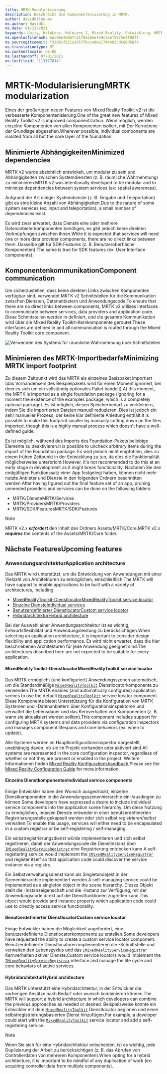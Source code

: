 ```yaml
---
title: MRTK-Modularisierung
description: Beschreibt die Komponentenisierung in MRTK.
author: davidkline-ms
ms.author: davidkl
ms.date: 01/12/2021
keywords: Unity, HoloLens, HoloLens 2, Mixed Reality, Entwicklung, MRTK,
ms.openlocfilehash: eac96e309afc21f9a2b6efe9c3aef5975e4f0dff
ms.sourcegitcommit: f338b1f121a10577bcce08a174e462cdc86d5874
ms.translationtype: MT
ms.contentlocale: de-DE
ms.lasthandoff: 07/01/2021
ms.locfileid: "113177014"
---
```

# <a name="mrtk-modularization"></a><span data-ttu-id="ac71c-104">MRTK-Modularisierung</span><span class="sxs-lookup"><span data-stu-id="ac71c-104">MRTK modularization</span></span>

<span data-ttu-id="ac71c-105">Eines der großartigen neuen Features von Mixed Reality Toolkit v2 ist die verbesserte Komponentenisierung.</span><span class="sxs-lookup"><span data-stu-id="ac71c-105">One of the great new features of Mixed Reality Toolkit v2 is improved componentization.</span></span> <span data-ttu-id="ac71c-106">Wenn möglich, werden einzelne Komponenten von allen Komponenten isoliert, mit Der Kernebene der Grundlage abgesehen.</span><span class="sxs-lookup"><span data-stu-id="ac71c-106">Wherever possible, individual components are isolated from all but the core layer of the foundation.</span></span>

## <a name="minimized-dependencies"></a><span data-ttu-id="ac71c-107">Minimierte Abhängigkeiten</span><span class="sxs-lookup"><span data-stu-id="ac71c-107">Minimized dependencies</span></span>

<span data-ttu-id="ac71c-108">MRTK v2 wurde absichtlich entwickelt, um modular zu sein und Abhängigkeiten zwischen Systemdiensten (z. B. räumliche Wahrnehmung) zu minimieren.</span><span class="sxs-lookup"><span data-stu-id="ac71c-108">MRTK v2 was intentionally developed to be modular and to minimize dependencies between system services (ex: spatial awareness).</span></span>

<span data-ttu-id="ac71c-109">Aufgrund der Art einiger Systemdienste (z. B. Eingabe und Teleportation) gibt es eine kleine Anzahl von Abhängigkeiten.</span><span class="sxs-lookup"><span data-stu-id="ac71c-109">Due to the nature of some system services (ex: input and teleportation), a small number of dependencies exist.</span></span>

<span data-ttu-id="ac71c-110">Es wird zwar erwartet, dass Dienste eine oder mehrere Datenanbieterkomponenten benötigen, es gibt jedoch keine direkten Verknüpfungen zwischen ihnen.</span><span class="sxs-lookup"><span data-stu-id="ac71c-110">While it is expected that services will need one or more data provider components, there are no direct links between them.</span></span> <span data-ttu-id="ac71c-111">Dasselbe gilt für SDK-Features (z. B. Benutzeroberfläche Komponenten).</span><span class="sxs-lookup"><span data-stu-id="ac71c-111">The same is true for SDK features (ex: User Interface components).</span></span>

## <a name="component-communication"></a><span data-ttu-id="ac71c-112">Komponentenkommunikation</span><span class="sxs-lookup"><span data-stu-id="ac71c-112">Component communication</span></span>

<span data-ttu-id="ac71c-113">Um sicherzustellen, dass keine direkten Links zwischen Komponenten verfügbar sind, verwendet MRTK v2 Schnittstellen für die Kommunikation zwischen Diensten, Datenanbietern und Anwendungscode.</span><span class="sxs-lookup"><span data-stu-id="ac71c-113">To ensure that there are no direct links between components, MRTK v2 utilizes interfaces to communicate between services, data providers and application code.</span></span> <span data-ttu-id="ac71c-114">Diese Schnittstellen werden in definiert, und die gesamte Kommunikation wird über die Mixed Reality Toolkit-Kernkomponente geroutet.</span><span class="sxs-lookup"><span data-stu-id="ac71c-114">These interfaces are defined in and all communication is routed through the Mixed Reality Toolkit core component.</span></span>

![Verwenden des Systems für räumliche Wahrnehmung über Schnittstellen](../features/images/packaging/AccessingViaInterfaces.png)

## <a name="minimizing-mrtk-import-footprint"></a><span data-ttu-id="ac71c-116">Minimieren des MRTK-Importbedarfs</span><span class="sxs-lookup"><span data-stu-id="ac71c-116">Minimizing MRTK import footprint</span></span>

<span data-ttu-id="ac71c-117">Zu diesem Zeitpunkt wird das MRTK als einzelnes Basispaket importiert (das Vorhandensein des Beispielpakets wird für einen Moment ignoriert, bei dem es sich um ein vollständig optionales Paket handelt).</span><span class="sxs-lookup"><span data-stu-id="ac71c-117">At this moment, the MRTK is imported as a single foundation package (ignoring for a moment the existence of the examples package, which is a completely optional package).</span></span> <span data-ttu-id="ac71c-118">Es ist möglich, diesen Speicherbedarf zu verkleinern, indem Sie die importierten Dateien manuell reduzieren. Dies ist jedoch ein sehr manueller Prozess, der keine klar definierte Anleitung enthält.</span><span class="sxs-lookup"><span data-stu-id="ac71c-118">It is possible to make this footprint smaller by manually cutting down on the files imported, though this is a highly manual process which doesn't have a well-defined guide.</span></span>

<span data-ttu-id="ac71c-119">Es ist möglich, während des Imports des Foundation-Pakets beliebige Elemente zu deaktivieren.</span><span class="sxs-lookup"><span data-stu-id="ac71c-119">It is possible to uncheck arbitrary items during the import of the Foundation package.</span></span> <span data-ttu-id="ac71c-120">Es wird jedoch nicht empfohlen, dies zu einem frühen Zeitpunkt in der Entwicklung zu tun, da dies die Funktionalität möglicherweise unterbricht.</span><span class="sxs-lookup"><span data-stu-id="ac71c-120">However, it's not recommended to do this at an early stage in development as it might break functionality.</span></span> <span data-ttu-id="ac71c-121">Nachdem Sie den endgültigen Funktionssatz einer App festgelegt haben, können nicht mehr nutzte Anbieter und Dienste in den folgenden Ordnern beschnitten werden:</span><span class="sxs-lookup"><span data-stu-id="ac71c-121">After having figured out the final feature set of an app, pruning unneeded providers and services can be done on the following folders:</span></span>

- <span data-ttu-id="ac71c-122">MRTK/Dienste</span><span class="sxs-lookup"><span data-stu-id="ac71c-122">MRTK/Services</span></span>
- <span data-ttu-id="ac71c-123">MRTK/Providers</span><span class="sxs-lookup"><span data-stu-id="ac71c-123">MRTK/Providers</span></span>
- <span data-ttu-id="ac71c-124">MRTK/SDK/Features</span><span class="sxs-lookup"><span data-stu-id="ac71c-124">MRTK/SDK/Features</span></span>

> [!NOTE]
> <span data-ttu-id="ac71c-125">MRTK v2.x **_erfordert_** den Inhalt des Ordners Assets/MRTK/Core.</span><span class="sxs-lookup"><span data-stu-id="ac71c-125">MRTK v2.x **_requires_** the contents of the Assets/MRTK/Core folder.</span></span>

## <a name="upcoming-features"></a><span data-ttu-id="ac71c-126">Nächste Features</span><span class="sxs-lookup"><span data-stu-id="ac71c-126">Upcoming features</span></span>

### <a name="application-architecture"></a><span data-ttu-id="ac71c-127">Anwendungsarchitektur</span><span class="sxs-lookup"><span data-stu-id="ac71c-127">Application architecture</span></span>

<span data-ttu-id="ac71c-128">Das MRTK wird unterstützt, um die Entwicklung von Anwendungen mit einer Vielzahl von Architekturen zu ermöglichen, einschließlich:</span><span class="sxs-lookup"><span data-stu-id="ac71c-128">The MRTK will have support to enable applications to be built with a variety of architectures, including:</span></span>

- [<span data-ttu-id="ac71c-129">MixedRealityToolkit-Dienstlocator</span><span class="sxs-lookup"><span data-stu-id="ac71c-129">MixedRealityToolkit service locator</span></span>](#mixedrealitytoolkit-service-locator)
- [<span data-ttu-id="ac71c-130">Einzelne Dienste</span><span class="sxs-lookup"><span data-stu-id="ac71c-130">Individual services</span></span>](#individual-service-components)
- [<span data-ttu-id="ac71c-131">Benutzerdefinierter Dienstlocator</span><span class="sxs-lookup"><span data-stu-id="ac71c-131">Custom service locator</span></span>](#custom-service-locator)
- [<span data-ttu-id="ac71c-132">Hybridarchitektur</span><span class="sxs-lookup"><span data-stu-id="ac71c-132">Hybrid architecture</span></span>](#hybrid-architecture)

<span data-ttu-id="ac71c-133">Bei der Auswahl einer Anwendungsarchitektur ist es wichtig, Entwurfsflexibilität und Anwendungsleistung zu berücksichtigen.</span><span class="sxs-lookup"><span data-stu-id="ac71c-133">When selecting an application architecture, it is important to consider design flexibility and application performance.</span></span> <span data-ttu-id="ac71c-134">Es wird nicht erwartet, dass die hier beschriebenen Architekturen für jede Anwendung geeignet sind.</span><span class="sxs-lookup"><span data-stu-id="ac71c-134">The architectures described here are not expected to be suitable for every application.</span></span>

#### <a name="mixedrealitytoolkit-service-locator"></a><span data-ttu-id="ac71c-135">MixedRealityToolkit-Dienstlocator</span><span class="sxs-lookup"><span data-stu-id="ac71c-135">MixedRealityToolkit service locator</span></span>

<span data-ttu-id="ac71c-136">Das MRTK ermöglicht (und konfiguriert) Anwendungsszenen automatisch, um die Standardmäßige [`MixedRealityToolkit`](xref:Microsoft.MixedReality.Toolkit.MixedRealityToolkit) Dienstlocatorkomponente zu verwenden.</span><span class="sxs-lookup"><span data-stu-id="ac71c-136">The MRTK enables (and automatically configures) application scenes to use the default [`MixedRealityToolkit`](xref:Microsoft.MixedReality.Toolkit.MixedRealityToolkit) service locator component.</span></span> <span data-ttu-id="ac71c-137">Diese Komponente bietet Unterstützung für die Konfiguration von MRTK-Systemen und -Datenanbietern über Konfigurationsinspektoren und verwaltet die Lebensdauer und das Kernverhalten von Komponenten (z. B. wann sie aktualisiert werden sollten).</span><span class="sxs-lookup"><span data-stu-id="ac71c-137">This component includes support for configuring MRTK systems and data providers via configuration inspectors and manages component lifespans and core behaviors (ex: when to update).</span></span>

<span data-ttu-id="ac71c-138">Alle Systeme werden im Hauptkonfigurationsinspektor dargestellt, unabhängig davon, ob sie im Projekt vorhanden oder aktiviert sind.</span><span class="sxs-lookup"><span data-stu-id="ac71c-138">All systems are represented in the core configuration inspector, regardless of whether or not they are present or enabled in the project.</span></span> <span data-ttu-id="ac71c-139">Weitere Informationen finden [Mixed Reality Konfigurationshandbuch.](../configuration/mixed-reality-configuration-guide.md)</span><span class="sxs-lookup"><span data-stu-id="ac71c-139">Please see the [Mixed Reality Configuration Guide](../configuration/mixed-reality-configuration-guide.md) for more information.</span></span>

#### <a name="individual-service-components"></a><span data-ttu-id="ac71c-140">Einzelne Dienstkomponenten</span><span class="sxs-lookup"><span data-stu-id="ac71c-140">Individual service components</span></span>

<span data-ttu-id="ac71c-141">Einige Entwickler haben den Wunsch ausgedrückt, einzelne Dienstkomponenten in die Anwendungsszenenhierarchie ein-/ausdingen zu können.</span><span class="sxs-lookup"><span data-stu-id="ac71c-141">Some developers have expressed a desire to include individual service components into the application scene hierarchy.</span></span> <span data-ttu-id="ac71c-142">Um diese Nutzung zu ermöglichen, müssen Dienste entweder in einer benutzerdefinierten Registrierungsstelle gekapselt werden oder sich selbst registrieren/selbst verwalten.</span><span class="sxs-lookup"><span data-stu-id="ac71c-142">To enable this usage, services will either need to be encapsulated in a custom registrar or be self-registering / self-managing.</span></span>

<span data-ttu-id="ac71c-143">Ein selbstregistrierungsdienst würde implementieren und sich selbst registrieren, damit der Anwendungscode die Dienstinstanz über [`IMixedRealityServiceRegistrar`](xref:Microsoft.MixedReality.Toolkit.IMixedRealityServiceRegistrar) eine Registrierung entdecken kann.</span><span class="sxs-lookup"><span data-stu-id="ac71c-143">A self-registering service would implement the [`IMixedRealityServiceRegistrar`](xref:Microsoft.MixedReality.Toolkit.IMixedRealityServiceRegistrar) and register itself so that application code could discover the service instance via a registry.</span></span>

<span data-ttu-id="ac71c-144">Ein Selbstverwaltungsdienst kann als Singletonobjekt in der Szenenhierarchie implementiert werden.</span><span class="sxs-lookup"><span data-stu-id="ac71c-144">A self-managing service could be implemented as a singleton object in the scene hierarchy.</span></span> <span data-ttu-id="ac71c-145">Dieses Objekt stellt die -Instanzeigenschaft und die -Instanz zur Verfügung, mit der Anwendungscode direkt auf die Dienstfunktionen zugreifen kann.</span><span class="sxs-lookup"><span data-stu-id="ac71c-145">This object would provide and instance property which application code could use to directly access service functionality.</span></span>

#### <a name="custom-service-locator"></a><span data-ttu-id="ac71c-146">Benutzerdefinierter Dienstlocator</span><span class="sxs-lookup"><span data-stu-id="ac71c-146">Custom service locator</span></span>

<span data-ttu-id="ac71c-147">Einige Entwickler haben die Möglichkeit angefordert, eine benutzerdefinierte Dienstlocatorkomponente zu erstellen.</span><span class="sxs-lookup"><span data-stu-id="ac71c-147">Some developers have requested the ability to create a custom service locator component.</span></span> <span data-ttu-id="ac71c-148">Benutzerdefinierte Dienstlocatoren implementieren die -Schnittstelle und verwalten den Lebenszyklus und das [`IMixedRealityServiceRegistrar`](xref:Microsoft.MixedReality.Toolkit.IMixedRealityServiceRegistrar) Kernverhalten aktiver Dienste.</span><span class="sxs-lookup"><span data-stu-id="ac71c-148">Custom service locators would implement the [`IMixedRealityServiceRegistrar`](xref:Microsoft.MixedReality.Toolkit.IMixedRealityServiceRegistrar) interface and manage the life cycle and core behaviors of active services.</span></span>

#### <a name="hybrid-architecture"></a><span data-ttu-id="ac71c-149">Hybridarchitektur</span><span class="sxs-lookup"><span data-stu-id="ac71c-149">Hybrid architecture</span></span>

<span data-ttu-id="ac71c-150">Das MRTK unterstützt eine Hybridarchitektur, in der Entwickler die vorherigen Ansätze nach Bedarf oder wunsch kombinieren können.</span><span class="sxs-lookup"><span data-stu-id="ac71c-150">The MRTK will support a hybrid architecture in which developers can combine the previous approaches as needed or desired.</span></span> <span data-ttu-id="ac71c-151">Beispielsweise könnte ein Entwickler mit dem [`MixedRealityToolkit`](xref:Microsoft.MixedReality.Toolkit.MixedRealityToolkit) Dienstlocator beginnen und einen selbstregistrierungsbasierten Dienst hinzufügen.</span><span class="sxs-lookup"><span data-stu-id="ac71c-151">For example, a developer could start with the [`MixedRealityToolkit`](xref:Microsoft.MixedReality.Toolkit.MixedRealityToolkit) service locator and add a self-registering service.</span></span>

> [!NOTE]
> <span data-ttu-id="ac71c-152">Wenn Sie sich für eine Hybridarchitektur entscheiden, ist es wichtig, jede Duplizierung der Arbeit zu berücksichtigen (z. B. das Abrufen von Controllerdaten von mehreren Komponenten).</span><span class="sxs-lookup"><span data-stu-id="ac71c-152">When opting for a hybrid architecture, it is important to be mindful of any duplication of work (ex: acquiring controller data from multiple components).</span></span>
